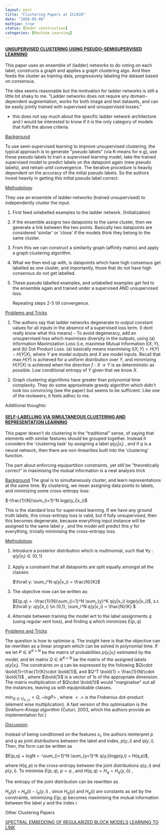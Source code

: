 ```yaml
---
layout: post
title: "Clustering Papers at ICLR20"
date: "2020-05-08"
mathjax: true
status: [Under construction]
categories: [Machine Learning]
---
```



#### [UNSUPERVISED CLUSTERING USING PSEUDO-SEMISUPERVISED LEARNING](https://openreview.net/pdf?id=rJlnxkSYPS)

This paper uses an ensemble of (ladder) networks to do voting on each label, constructs a graph
and applies a graph clustering algo. And then feeds the cluster as training data, progressively
labeling the dataset based on consensus. 

The idea seems reasonable but the motivation for ladder networks is still a little bit shaky to
me. "Ladder networks does not require any domain-dependent augmentation, works for both image
and text datasets, and can be easily jointly trained with supervised and unsupervised losses."
- this does not say much about the specific ladder network architecture and I would be
  interested to know if it is the only category of models that fulfil the above criteria. 

<u>Background</u>

To use semi-supervised learning to improve unsupervised clustering, the typical approach is to
generate "pseudo labels" (via K-means for e.g), use these pseudo labels to train a supervised
learning model, take the trained supervised model to predict labels on the datapoint again (new
pseudo labels), and retrain until convergence. The iterative procedure is heavily dependent on
the accuracy of the initial pseudo labels. So the authors invest heavily in getting this
initial pseudo label correct. 

<u>Methodology</u>

They use an ensemble of ladder-networks (trained unsupervised) to independently cluster the
input.

1. First feed unlabelled examples to the ladder network.  (Initialization)

2. If the ensemble assigns two datapoints to the same cluster, then we generate a link between
   the two points. Basically two datapoints are considered 'similar' or 'close' if the models
think they belong to the same cluster.

3. From this we can construct a similarity graph (affinity matrix) and apply a graph clustering
   algorithm.

4. What we then end up with, is datapoints which have high consensus get labelled as one
   cluster, and importantly, those that do not have high consensus do not get labelled. 

5. These pseudo labelled examples, and unlabelled examples get fed to the ensemble again and
   trained under a supervised AND unsupervised loss.

   Repeating steps 2-5 till convergence. 

<u>Problems and Tricks</u>

1. The authors say that ladder networks degenerate to output constant values for all inputs in
   the absence of a supervised loss term. (I dont really know what this means) - To avoid
degeneracy, add an unsupervised loss which maximises diversity in the outputs, using (a)
Information Maximization Loss (i.e, maximise Mutual Information $I(X; Y)$, and (b) Dot Product
Loss. (a) basically means maximising $I(X;Y) = H(Y) - H(Y|X)$, where $Y$ are model outputs and $X$ are model inputs. Recall that max $H(Y)$ is achieved for a uniform distribution over $Y$, and minimizing
$H(Y|X)$ is achieved when the direction $f:X\rightarrow Y$ is as deterministic as possible. Low conditional
entropy of $Y$ given that we know $X$. 


2. Graph clustering algorithms have greater than polynomial time complexity. They do some
   approximate greedy algorithm which didn't look too convincing (see the paper) but seems to
be sufficient. Like one of the reviewers, it feels adhoc to me.

Additional thoughts:


#### [SELF-LABELLING VIA SIMULTANEOUS CLUSTERING AND REPRESENTATION LEARNING](https://openreview.net/pdf?id=Hyx-jyBFPr)

This paper doesn't do clustering in the "traditional" sense, of saying that elements with
similar features should be grouped together. Instead it considers the 'clustering task' by
assigning a label $q(y_i|x_i)$ , and if $q$ is a neural network, then there are non-linearities
built into the 'clustering' function.    

The part about enforcing equipartition constraints, yet still be "theoretically correct" in
maximising the mutual information is a neat analysis trick

<u>Background</u>
The goal is to simultaneously cluster, and learn representations at the same time.  By
clustering, we mean assigning data points to labels, and minimizing some cross-entropy loss: 

$-\frac{1}{N}\sum_{i=1}^N logp(y_i|x_i)$

This is the standard loss for supervised learning. If we have any ground truth labels, this
cross-entropy loss is valid, but if fully unsupervised, then this becomes degenerate, because
everything input instance will be assigned to the same label $y$ , and the model will predict
this $y$ for everything, trivially minimising the cross-entropy loss. 

<u>Methodology</u>

1. Introduce a posterior distribution which is multinomial, such that $\forall y: q(y|x_i) \in
   \{0,1\}$

2. Apply a constraint that all datapoints are split equally amongst all the classes:  

   $\forall y: \sum_i^N q(y|x_i) = \frac{N}{K}$

3. The objective now can be written as:

   $E(p,q) = -\frac{1}{N}\sum_{i=1}^N \sum_{y}^K q(y|x_i) logp(y|x_i)$, s.t. $\forall y:
q(y|x_i) \in \{0,1\}, \sum_i^N q(y|x_i) = \frac{N}{K} $
   
   

4. Alternate between training the model wrt to the label assignments $q$  (using regular xent
   loss), and finding $q$ which minimizes $E(p,q)$ 

<u>Problems and Tricks</u>

The question is how to optimise $q$. The insight here is that the objective can be rewritten as
a linear program which can be solved in polynomial time. If we let $P\in \mathbb{R}^{K\times
N}$ be the matrix of probabilities $p(y_i|x_i)$  estimated by the model, and let matrix $Q \in
\mathbb{R}^{K\times N}$ be the matrix of the assigned labels $q(y|x_i)$. The constraints on $q$
can be expressed by the following $Q\cdot \bold{1}=\frac{1}{K}\cdot \bold{1}$, and $Q^T
\bold{1} = \frac{1}{N}\cdot \bold{1}$ , where $\bold{1}$ is a vector of 1s of the appropriate
dimension. The matrix multiplication of $Q\cdot \bold{1}$ would "marginalise" out all the
instances, leaving us with equiprobable classes. 

$min_{Q\in U_{(r,c)}} <Q, - log P>$ , where $<.>$ is the Frobenius dot-product (element wise
multiplication). A fast version of this optimisation is the *Sinkhorn-Knopp algorithm* (Cuturi,
2003, which the authors provide an implementation for.)

<u>Discussion</u>

Instead of being conditioned on the features $x_i$, the authors reinterpret $p$ and $q$ as
joint distributions between the label and index, $p(y, i)$ and $q(y, i)$. Then, the form can be
written as 

$E(p,q) + logN = -\sum_{i=1}^N \sum_{y=1}^K q(y,i)logp(y,i) = H(q,p)$, 

where $H(q,p)$ is the cross-entropy between the joint distributions $q(y,i)$ and $p(y,i)$. To
minimise $E(p,q)$, $p=q$ , and $H(q,q)=H_q =H_q(y,i))$ , 

The entropy of the joint distribution can be rewritten as 

$H_q(y) +H_q(i) - I_q(y,i)$  , since $H_q(y)$ and $H_q(i)$ are constants as set by the
constraints, minimizing $E(p,q)$ becomes maximising the mutual information between the label
$y$ and the index $i$. 


Other Clustering Papers 

[SPECTRAL EMBEDDING OF REGULARIZED BLOCK MODELS](https://openreview.net/pdf?id=H1l_0JBYwS)
[LEARNING TO LINK](https://openreview.net/pdf?id=S1eRbANtDB)
